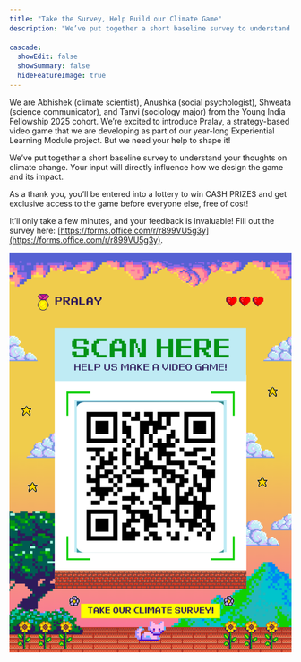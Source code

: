 ```yaml
---
title: "Take the Survey, Help Build our Climate Game"
description: "We’ve put together a short baseline survey to understand your thoughts on climate change. Your input will directly influence how we design the game and its impact."

cascade:
  showEdit: false
  showSummary: false
  hideFeatureImage: true
---
```

We are Abhishek (climate scientist), Anushka (social psychologist), Shweata (science communicator), and Tanvi (sociology major) from the Young India Fellowship 2025 cohort. We’re excited to introduce Pralay, a strategy-based video game that we are developing as part of our year-long Experiential Learning Module project. But we need your help to shape it!

We’ve put together a short baseline survey to understand your thoughts on climate change. Your input will directly influence how we design the game and its impact.

As a thank you, you’ll be entered into a lottery to win CASH PRIZES and get exclusive access to the game before everyone else, free of cost!

It’ll only take a few minutes, and your feedback is invaluable! Fill out the survey here: [https://forms.office.com/r/r899VU5g3y](https://forms.office.com/r/r899VU5g3y).

<img src = "Pralay_Climate_Survey.png">
